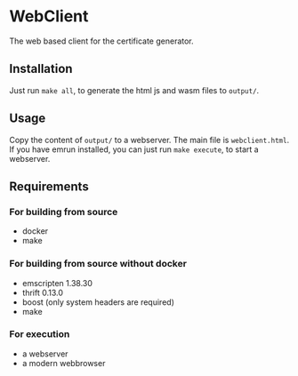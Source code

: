 # WebClient
The web based client for the certificate generator.

## Installation
Just run `make all`, to generate the html js and wasm files to `output/`.

## Usage
Copy the content of `output/` to a webserver. The main file is `webclient.html`.
If you have emrun installed, you can just run `make execute`, to start a webserver.

## Requirements
### For building from source
 - docker
 - make
### For building from source without docker
- emscripten 1.38.30
- thrift 0.13.0
- boost (only system headers are required)
- make
### For execution
- a webserver
- a modern webbrowser
